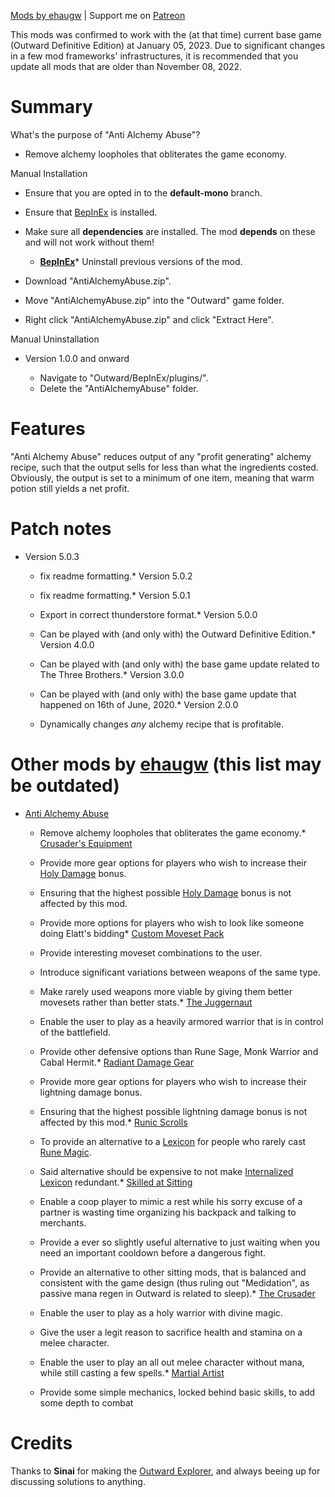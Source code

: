 [Mods by ehaugw](https://outward.thunderstore.io/package/ehaugw/ "Mods by ehaugw") | Support me on [Patreon](https://www.patreon.com/ehaugw "Patreon")


This mods was confirmed to work with the (at that time) current base game (Outward Definitive Edition) at January 05, 2023. Due to significant changes in a few mod frameworks' infrastructures, it is recommended that you update all mods that are older than November 08, 2022.



# Summary

What's the purpose of "Anti Alchemy Abuse"?

* Remove alchemy loopholes that obliterates the game economy.

Manual Installation

* Ensure that you are opted in to the **default-mono** branch.
* Ensure that [BepInEx](https://outward.thunderstore.io/package/BepInEx/BepInExPack_Outward/ "BepInEx") is installed.
* Make sure all **dependencies** are installed. The mod **depends** on these and will not work without them!

  * **[BepInEx](https://outward.thunderstore.io/package/BepInEx/BepInExPack_Outward/ "BepInEx")*** Uninstall previous versions of the mod.
* Download "AntiAlchemyAbuse.zip".
* Move "AntiAlchemyAbuse.zip" into the "Outward" game folder.
* Right click "AntiAlchemyAbuse.zip" and click "Extract Here".

Manual Uninstallation

* Version 1.0.0 and onward

  * Navigate to "Outward/BepInEx/plugins/".
  * Delete the "AntiAlchemyAbuse" folder.



# Features

"Anti Alchemy Abuse" reduces output of any "profit generating" alchemy recipe, such that the output sells for less than what the ingredients costed. Obviously, the output is set to a minimum of one item, meaning that warm potion still yields a net profit.



# Patch notes


* Version 5.0.3

  * fix readme formatting.* Version 5.0.2

  * fix readme formatting.* Version 5.0.1

  * Export in correct thunderstore format.* Version 5.0.0

  * Can be played with (and only with) the Outward Definitive Edition.* Version 4.0.0

  * Can be played with (and only with) the base game update related to The Three Brothers.* Version 3.0.0

  * Can be played with (and only with) the base game update that happened on 16th of June, 2020.* Version 2.0.0

  * Dynamically changes *any* alchemy recipe that is profitable.



# Other mods by [ehaugw](https://www.nexusmods.com/users/51266516 "ehaugw") (this list may be outdated)


* [Anti Alchemy Abuse](https://outward.thunderstore.io/package/ehaugw/AntiAlchemyAbuse/ "Anti Alchemy Abuse")

  * Remove alchemy loopholes that obliterates the game economy.* [Crusader's Equipment](https://outward.thunderstore.io/package/ehaugw/CrusadersEquipment/ "Crusader's Equipment")

  * Provide more gear options for players who wish to increase their [Holy Damage](https://www.nexusmods.com/outward/mods/221 "Holy Damage") bonus.
  * Ensuring that the highest possible [Holy Damage](https://www.nexusmods.com/outward/mods/221 "Holy Damage") bonus is not affected by this mod.
  * Provide more options for players who wish to look like someone doing Elatt's bidding* [Custom Moveset Pack](https://outward.thunderstore.io/package/ehaugw/CustomMovesetPack/ "Custom Moveset Pack")

  * Provide interesting moveset combinations to the user.
  * Introduce significant variations between weapons of the same type.
  * Make rarely used weapons more viable by giving them better movesets rather than better stats.* [The Juggernaut](https://www.nexusmods.com/outward/mods/143 "The Juggernaut")

  * Enable the user to play as a heavily armored warrior that is in control of the battlefield.
  * Provide other defensive options than Rune Sage, Monk Warrior and Cabal Hermit.* [Radiant Damage Gear](https://www.nexusmods.com/outward/mods/135 "Radiant Damage Gear")

  * Provide more gear options for players who wish to increase their lightning damage bonus.
  * Ensuring that the highest possible lightning damage bonus is not affected by this mod.* [Runic Scrolls](https://www.nexusmods.com/outward/mods/132 "Runic Scrolls")

  * To provide an alternative to a [Lexicon](https://outward.gamepedia.com/Lexicons "Lexicon") for people who rarely cast [Rune Magic](https://outward.gamepedia.com/Rune_Magic "Rune Magic").
  * Said alternative should be expensive to not make [Internalized Lexicon](https://outward.gamepedia.com/Internalized_Lexicon "Internalized Lexicon") redundant.* [Skilled at Sitting](https://www.nexusmods.com/outward/mods/127 "Skilled at Sitting")

  * Enable a coop player to mimic a rest while his sorry excuse of a partner is wasting time organizing his backpack and talking to merchants.
  * Provide a ever so slightly useful alternative to just waiting when you need an important cooldown before a dangerous fight.
  * Provide an alternative to other sitting mods, that is balanced and consistent with the game design (thus ruling out "Medidation", as passive mana regen in Outward is related to sleep).* [The Crusader](https://outward.thunderstore.io/package/ehaugw/Crusader/ "The Crusader")

  * Enable the user to play as a holy warrior with divine magic.
  * Give the user a legit reason to sacrifice health and stamina on a melee character.
  * Enable the user to play an all out melee character without mana, while still casting a few spells.* [Martial Artist](https://outward.thunderstore.io/package/ehaugw/MartialArtist/ "Martial Artist")

  * Provide some simple mechanics, locked behind basic skills, to add some depth to combat



# Credits

Thanks to **Sinai** for making the [Outward Explorer](https://github.com/sinaioutlander/Outward-Mods/tree/master/Explorer "Outward Explorer"), and always beeing up for discussing solutions to anything.

